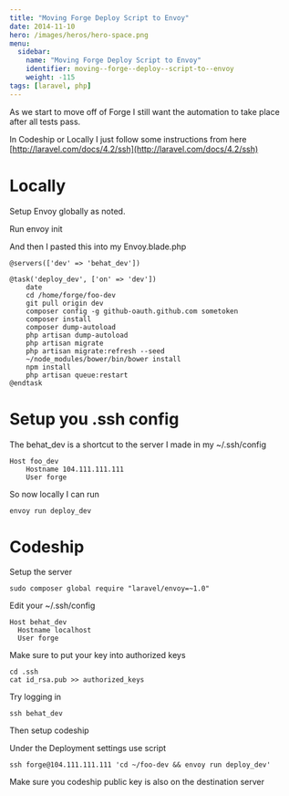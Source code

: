```yaml
---
title: "Moving Forge Deploy Script to Envoy"
date: 2014-11-10
hero: /images/heros/hero-space.png
menu:
  sidebar:
    name: "Moving Forge Deploy Script to Envoy"
    identifier: moving--forge--deploy--script-to--envoy
    weight: -115
tags: [laravel, php]
---
```


As we start to move off of Forge I still want the automation to take place after all tests pass. 

In Codeship or Locally I just follow some instructions from here [http://laravel.com/docs/4.2/ssh](http://laravel.com/docs/4.2/ssh)

# Locally

Setup Envoy globally as noted.

Run envoy init

And then I pasted this into my Envoy.blade.php

~~~
@servers(['dev' => 'behat_dev'])

@task('deploy_dev', ['on' => 'dev'])
    date
    cd /home/forge/foo-dev
    git pull origin dev
    composer config -g github-oauth.github.com sometoken
    composer install
    composer dump-autoload
    php artisan dump-autoload
    php artisan migrate
    php artisan migrate:refresh --seed
    ~/node_modules/bower/bin/bower install
    npm install
    php artisan queue:restart
@endtask
~~~

# Setup you .ssh config

The behat_dev is a shortcut to the server I made in my ~/.ssh/config

~~~
Host foo_dev
    Hostname 104.111.111.111
    User forge
~~~


So now locally I can run

~~~
envoy run deploy_dev
~~~

# Codeship

Setup the server

~~~
sudo composer global require "laravel/envoy=~1.0"
~~~

Edit your ~/.ssh/config

~~~
Host behat_dev
  Hostname localhost
  User forge
~~~

Make sure to put your key into authorized keys

~~~
cd .ssh
cat id_rsa.pub >> authorized_keys
~~~

Try logging in 

~~~
ssh behat_dev
~~~

Then setup codeship

Under the Deployment settings use script

~~~
ssh forge@104.111.111.111 'cd ~/foo-dev && envoy run deploy_dev'
~~~

Make sure you codeship public key is also on the destination server
